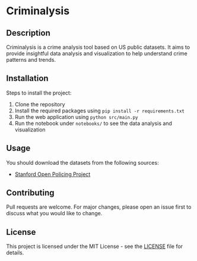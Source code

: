 # Criminalysis

## Description
Criminalysis is a crime analysis tool based on US public datasets. It aims to provide insightful data analysis and visualization to help understand crime patterns and trends.

## Installation
Steps to install the project:
1. Clone the repository
2. Install the required packages using `pip install -r requirements.txt`
3. Run the web application using `python src/main.py`
4. Run the notebook under `notebooks/` to see the data analysis and visualization

## Usage
You should download the datasets from the following sources:
- [Stanford Open Policing Project](https://openpolicing.stanford.edu/data/)

## Contributing
Pull requests are welcome. For major changes, please open an issue first to discuss what you would like to change.

## License
This project is licensed under the MIT License - see the [LICENSE](LICENSE) file for details.
